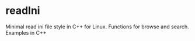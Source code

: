 <h1>readIni</h1>
Minimal read ini file style in C++ for Linux.
Functions for browse and search.
Examples in C++
